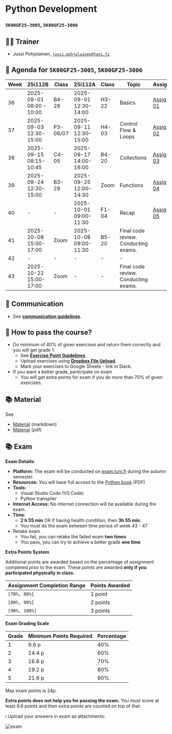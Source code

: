 # Python Development

### `5K00GF25-3005`, `5K00GF25-3006`

## 🧑‍💻 Trainer

- Jussi Pohjolainen, [`jussi.pohjolainen@tuni.fi`](mailto:jussi.pohjolainen@tuni.fi)

## 📅 Agenda for `5K00GF25-3005`, `5K00GF25-3006`

| Week | 25i112B                  | Class    | 25i112A                | Class | Topic                                | Assignments                     |
| ---- | ------------------------ | -------- | ---------------------- | ----- | ------------------------------------ | ------------------------------- |
| 36   | 2025-09-01 08:00 - 10:00 | B4-26    | 2025-09-01 12:30-14:00 | H3-22 | Basics                               | [Assignment 01](assignments/01) |
| 37   | 2025-09-03 12:30-15:00   | P3-06/07 | 2025-09-11 12:30-15:00 | H4-03 | Control Flow & Loops                 | [Assignment 02](assignments/02) |
| 38   | 2025-09-15 08:15-10:45   | C4-05    | 2025-09-17 14:00-16:00 | B4-20 | Collections                          | [Assignment 03](assignments/03) |
| 39   | 2025-09-24 12:30-15:00   | B3-28    | 2025-09-25 12:00-14:30 | Zoom  | Functions                            | [Assignment 04](assignments/04) |
| 40   | -                        | -        | 2025-10-01 09:00-11:30 | F1-04 | Recap                                | [Assignment 05](assignments/05) |
| 41   | 2025-10-08 15:00-17:00   | Zoom     | 2025-10-08 09:00-11:30 | B5-20 | Final code review. Conducting exams. |                                 |
| 42   | -                        | -        | -                      | -     | -                                    |                                 |
| 43   | 2025-10-22 15:00-17:00   | Zoom     | -                      | -     | Final code review. Conducting exams. |                                 |

<!--
## 📅 Agenda for `5S00DX90-3018`

| Week | Date         | Time        | Topic                                | Assignments                     |
| ---: | ------------ | ----------- | ------------------------------------ | ------------------------------- |
|   43 | `2025-10-24` | 08:15-11:00 | Basics                               | [Assignment 01](assignments/02) |
|   45 | `2025-11-07` | 08:15-11:00 | Control Flow & Loops                 | [Assignment 02](assignments/03) |
|   46 | `2025-11-14` | 08:15-11:00 | Collections, Functions               | [Assignment 03](assignments/03) |
|   48 | `2025-11-28` | 08:15-11:00 | Recap                                | [Assignment 04](assignments/04) |
|   49 | `2025-12-12` | 08:15-11:00 | Final code review. Conducting exams. |                                 |
-->

## 💬 Communication

- See [**communication guidelines**](https://github.com/pohjus/common-course-assets/blob/main/communication-guidelines.md).

## 💼 How to pass the course?

- Do minimum of 40% of given exercises and return them correctly and you will get grade 1.
  - See [**Exercise Point Guidelines**](https://github.com/pohjus/common-course-assets/blob/main/exercise-points-guidelines.md).
  - Upload exercises using [**Dropbox File Upload**](https://www.dropbox.com/request/WenoWd5sGzH4f8Fv0hIL).
  - Mark your exercises to Google Sheets - link in Slack.
- If you want a better grade, participate on exam
  - You will get extra points for exam if you do more than 70% of given exercises.

## 📚 Material

See

- [Material](material.md) (markdown)
- [Material](material.pdf) (pdf)

## 📚 Exam

**Exam Details:**

- **Platform:** The exam will be conducted on [exam.tuni.fi](https://exam.tuni.fi) during the autumn semester.
- **Resources:** You will have full access to the [Python book](python.pdf) (PDF)
- **Tools:**
  - Visual Studio Code (VS Code)
  - Python transpiler
- **Internet Access:** No internet connection will be available during the exam.
- **Time**:
  - **2 h 55 min** OR if having health condition, then **3h 55 min.**
  - You must do the exam between time period of week 43 - 47
- Retake exam
  - You fail, you can retake the failed exam **two times**
  - You pass, you can try to achieve a better grade **one time**

**Extra Points System**

Additional points are awarded based on the percentage of assignment completed prior to the exam. These points are awarded **only if you participated physically in class.**

| Assignment Completion Range | Points Awarded |
| --------------------------- | -------------- |
| `[70%, 80%[`                | 1 point        |
| `[80%, 90%[`                | 2 points       |
| `[90%, 100%]`               | 3 points       |

**Exam Grading Scale**

| Grade | Minimum Points Required | Percentage |
| ----- | ----------------------- | ---------- |
| 1     | 9.6 p                   | 40%        |
| 2     | 14.4 p                  | 60%        |
| 3     | 16.8 p                  | 70%        |
| 4     | 19.2 p                  | 80%        |
| 5     | 21.6 p                  | 90%        |

Max exam points is 24p.

**Extra points does not help you for passing the exam.** You must score at least 9.6 points and then extra points are counted on top of that.

ℹ️ Upload your answers in exam as attachments:

![exam](https://paper-attachments.dropboxusercontent.com/s_78CBA4683D2833741B6F050A281DD15456A814F81EF3B1EA8A9E7CCC267314F8_1730544034589_image.png)
